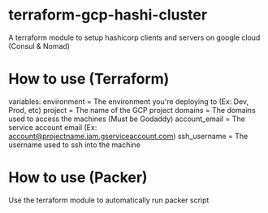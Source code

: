 # terraform-gcp-hashi-cluster
A terraform module to setup hashicorp clients and servers on google cloud (Consul & Nomad)

# How to use (Terraform)

variables: 
    environment = The environment you're deploying to (Ex: Dev, Prod, etc)
    project = The name of the GCP project
    domains = The domains used to access the machines (Must be Godaddy)
    account_email = The service account email (Ex: account@projectname.iam.gserviceaccount.com)
    ssh_username = The username used to ssh into the machine

# How to use (Packer)

Use the terraform module to automatically run packer script